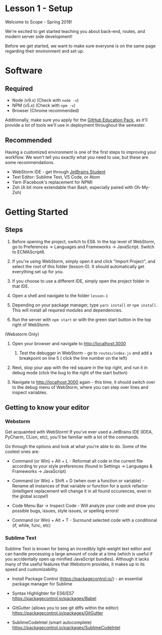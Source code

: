 # Lesson 1 - Setup

Welcome to Scope - Spring 2018!

We're excited to get started teaching you about back-end, routes, and modern server side development!

Before we get started, we want to make sure everyone is on the same page regarding their environment and set up.

# Software

## Required

* Node (v9.x) (Check with `node -v`) 
* NPM (v5.x) (Check with `npm -v`) 
* Browser (Chrome recommended)

Additionally, make sure you apply for the [GitHub Education Pack](https://education.github.com/pack), as it'll provide a lot of tools we'll use in deployment throughout the semester. 
## Recommended

Having a customized environment is one of the first steps to improving your workflow. We won't tell you exactly what you need to use, but these are some recommendations.

* WebStorm IDE - get through [JetBrains Student](https://www.jetbrains.com/student/)
* Text Editor: Sublime Text, VS Code, or Atom
* Yarn (Facebook's replacement for NPM)
* Zsh (A bit more extendable than Bash, especially paired with Oh-My-Zsh)

# Getting Started

## Steps
1. Before opening the project, switch to ES6. In the top level of WebStorm, go to Preferences -> Languages and Frameworks -> JavaScript. Switch to ECMAScript6.

1. If you're using WebStorm, simply open it and click "Import Project", and select the root of this folder (lesson-0). It should automatically get everything set up for you.
1. If you choose to use a different IDE, simply open the project folder in that IDE. 
1. Open a shell and navigate to the folder `lesson-1`

1. Depending on your package manager, type `yarn install` or `npm install`. This will install all required modules and dependencies.

1. Run the server with `npm start` or with the green start button in the top right of WebStorm.

(Webstorm Only)

1. Open your browser and navigate to [http://localhost:3000](http://localhost:3000)
    1. Test the debugger in WebStorm - go to `routes/index.js` and add a breakpoint on line 5 ( click the line number on the left)

1. Next, stop your app with the red square in the top right, and run it in debug mode (click the bug to the right of the start button)

1. Navigate to [http://localhost:3000](http://localhost:3000) again - this time, it should switch over to the debug menu of WebStorm, where you can step over lines and inspect variables.

## Getting to know your editor
### Webstorm
Get acquainted with WebStorm! If you've ever used a JetBrains IDE (IDEA, PyCharm, CLion, etc), you'll be familiar with a lot of the commands. 

Go through the options and look at what you're able to do. Some of the coolest ones are:

* Command (or Win) + Alt + L - Reformat all code in the current file according to your style preferences (found in Settings -> Languages & Frameworks -> JavaScript)

* Command (or Win) + Shift + D (when over a function or variable) - Rename all instances of that variable or function for a quick refactor (intelligent replacement will change it in all found occurences, even in the global scope!)

* Code Menu Bar -> Inspect Code - Will analyze your code and show you possible bugs, issues, style issues, or spelling errors!

* Command (or Win) + Alt + T - Surround selected code with a conditional (if, while, func, etc)

### Sublime Text 
Sublime Text is known for being an incredibly light-weight text editor and can handle processing a large amount of code at a time (which is useful if you accidentally open up minified JavaScript bundles). Although it lacks many of the useful features that Webstorm provides, it makes up in its speed and customizability. 

* Install Package Control (https://packagecontrol.io/) - an essential package manager for Sublime

* Syntax Highlighter for ES6/ES7 https://packagecontrol.io/packages/Babel
* GitGutter (allows you to see git diffs within the editor) https://packagecontrol.io/packages/GitGutter
* SublimeCodeIntel (smart autocomplete) https://packagecontrol.io/packages/SublimeCodeIntel
